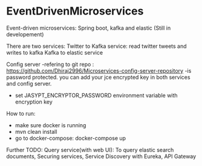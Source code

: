 # EventDrivenMicroservices
Event-driven microservices: Spring boot, kafka and elastic (Still in developement)

There are two services:
  Twitter to Kafka service: read twitter tweets and writes to kafka
  Kafka to elastic service
  
Config server
  -refering to git repo : https://github.com/Dhiraj2996/Microservices-config-server-repository
  -is password protected. you can add your jce encrypted key in both services and config server. 
  - set JASYPT_ENCRYPTOR_PASSWORD environment variable with encryption key

How to run:
  - make sure docker is running
  - mvn clean install 
  - go to docker-compose: docker-compose up

Further TODO:
  Query service(with web UI): To query elastic search documents, 
  Securing services,
  Service Discovery with Eureka,
  API Gateway
  
  
